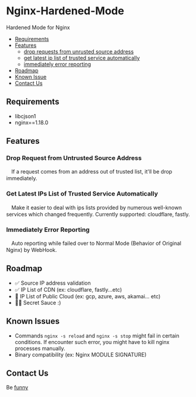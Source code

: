 # Nginx-Hardened-Mode

Hardened Mode for Nginx

+ [Requirements](#requirements)
+ [Features](#features)
  + [drop requests from unrusted source address](#drop-requests-from-untrusted-source-address)
  + [get latest ip list of trusted service automatically](#get-latest-ip-list-of-trusted-service-automatically)
  + [immediately error reporting](#immediately-error-reporting)
+ [Roadmap](#roadmap)
+ [Known Issue](#known-issue)
+ [Contact Us](#contact-us)

## Requirements
+ libcjson1
+ nginx==1.18.0

## Features
### Drop Request from Untrusted Source Address
　If a request comes from an address out of trusted list, it'll be drop immediately.

### Get Latest IPs List of Trusted Service Automatically
　Make it easier to deal with ips lists provided by numerous well-known services which changed frequently. Currently supported: cloudflare, fastly.

### Immediately Error Reporting
　Auto reporting while failed over to Normal Mode (Behavior of Original Nginx) by WebHook.
 
 ## Roadmap
 + ✅ Source IP address validation
 + ✅ IP List of CDN (ex: cloudflare, fastly...etc)
 + 🚀 IP List of Public Cloud (ex: gcp, azure, aws, akamai... etc)
 + 🚀🚀 Secret Sauce :)

## Known Issues
+ Commands `nginx -s reload` and `nginx -s stop` might fail in certain conditions. If encounter such error, you might have to kill nginx processes manually.
+ Binary compatibility (ex: Nginx MODULE SIGNATURE)

## Contact Us
Be [funny](mailto://info+hardened@funny.systems)
